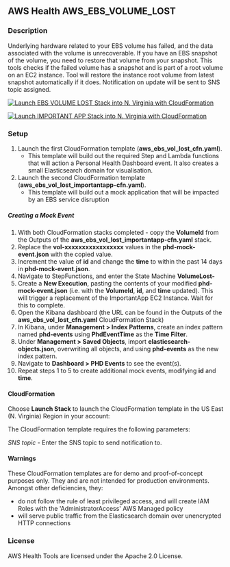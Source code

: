 ## AWS Health AWS_EBS_VOLUME_LOST

### Description
Underlying hardware related to your EBS volume has failed, and the data associated with the volume is unrecoverable.
If you have an EBS snapshot of the volume, you need to restore that volume from your snapshot. 
This tools checks if the failed volume has a snapshot and is part of a root volume on an EC2 instance.
Tool will restore the instance root volume from latest snapshot automatically if it does.
Notification on update will be sent to SNS topic assigned.

[![Launch EBS VOLUME LOST Stack into N. Virginia with CloudFormation](http://docs.aws.amazon.com/AWSCloudFormation/latest/UserGuide/images/cloudformation-launch-stack-button.png)](https://console.aws.amazon.com/cloudformation/home?region=us-east-1#/stacks/new?stackName=AWSEBSVolLost&templateURL=https://s3.amazonaws.com/aws-health-tools-assets/cloudformation-templates/aws_ebs_vol_lost_cfn.yaml)

[![Launch IMPORTANT APP Stack into N. Virginia with CloudFormation](http://docs.aws.amazon.com/AWSCloudFormation/latest/UserGuide/images/cloudformation-launch-stack-button.png)](https://console.aws.amazon.com/cloudformation/home?region=us-east-1#/stacks/new?stackName=AWSEBSVolLost&templateURL=https://s3.amazonaws.com/aws-health-tools-assets/cloudformation-templates/aws_ebs_vol_lost_importantapp-cfn.yaml)

### Setup
1.  Launch the first CloudFormation template (**aws_ebs_vol_lost_cfn.yaml**).
    * This template will build out the required Step and Lambda functions that will action a Personal Health Dashboard event.  It also creates a small Elasticsearch domain for visualisation.
1.  Launch the second CloudFormation template (**aws_ebs_vol_lost_importantapp-cfn.yaml**).
    * This template will build out a mock application that will be impacted by an EBS service disruption

##### Creating a Mock Event

1.  With both CloudFormation stacks completed - copy the **VolumeId** from the Outputs of the **aws_ebs_vol_lost_importantapp-cfn.yaml** stack.
1.  Replace the **vol-xxxxxxxxxxxxxxxxx** values in the **phd-mock-event.json** with the copied value.
1.  Increment the value of **id** and change the **time** to within the past 14 days in **phd-mock-event.json**.
1.  Navigate to StepFunctions, and enter the State Machine **VolumeLost-**
1.  Create a **New Execution**, pasting the contents of your modified **phd-mock-event.json** (i.e. with the **VolumeId**, **id**, and **time** updated).  This will trigger a replacement of the ImportantApp EC2 Instance.  Wait for this to complete.
1.  Open the Kibana dashboard (the URL can be found in the Outputs of the **aws_ebs_vol_lost_cfn.yaml** CloudFormation Stack)
1. In Kibana, under **Management > Index Patterns**, create an index pattern named **phd-events** using **PhdEventTime** as the **Time Filter**.
1. Under **Management > Saved Objects**, import **elasticsearch-objects.json**, overwriting all objects, and using **phd-events** as the new index pattern.
1. Navigate to **Dashboard > PHD Events** to see the event(s).
1. Repeat steps 1 to 5 to create additional mock events, modifying **id** and **time**.

#### CloudFormation
Choose **Launch Stack** to launch the CloudFormation template in the US East (N. Virginia) Region in your account:

The CloudFormation template requires the following parameters:

*SNS topic* - Enter the SNS topic to send notification to.

#### Warnings

These CloudFormation templates are for demo and proof-of-concept purposes only.  They and are not intended for production environments.  Amongst other deficiencies, they:
* do not follow the rule of least privileged access, and will create IAM Roles with the 'AdministratorAccess' AWS Managed policy
* will serve public traffic from the Elasticsearch domain over unencrypted HTTP connections

### License
AWS Health Tools are licensed under the Apache 2.0 License.
